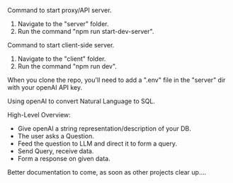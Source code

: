 Command to start proxy/API server.
1. Navigate to the "server" folder.
2. Run the command "npm run start-dev-server".


Command to start client-side server.
1. Navigate to the "client" folder.
2. Run the command "npm run dev".

When you clone the repo, you'll need to add a ".env" file in the "server" dir with your openAI API key.

Using openAI to convert Natural Language to SQL.

High-Level Overview:
- Give openAI a string representation/description of your DB.
- The user asks a Question.
- Feed the question to LLM and direct it to form a query.
- Send Query, receive data.
- Form a response on given data.


Better documentation to come, as soon as other projects clear up....
